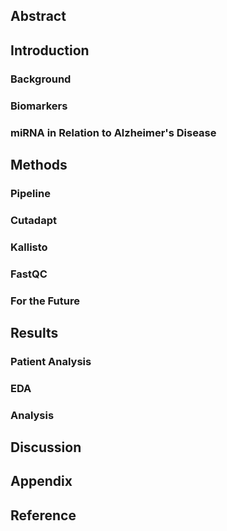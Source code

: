## Abstract

## Introduction

### Background
### Biomarkers
### miRNA in Relation to Alzheimer's Disease


## Methods

### Pipeline
### Cutadapt
### Kallisto
### FastQC
### For the Future

## Results

### Patient Analysis
### EDA
### Analysis


## Discussion

## Appendix

## Reference
